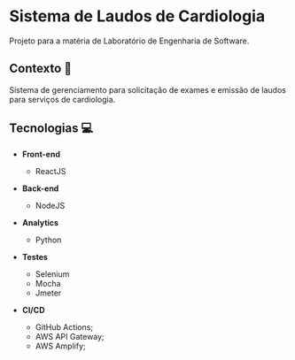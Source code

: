 # Sistema de Laudos de Cardiologia 

Projeto para a matéria de Laboratório de Engenharia de Software.

## Contexto 📃
Sistema de gerenciamento para solicitação de exames e emissão de laudos para serviços de cardiologia.

## Tecnologias 💻

- **Front-end**
	- ReactJS 

- **Back-end**
	- NodeJS

- **Analytics**
	- Python
	
- **Testes**
	- Selenium
	- Mocha
	- Jmeter

- **CI/CD**
	- GitHub Actions;
	- AWS API Gateway;
	- AWS Amplify;



